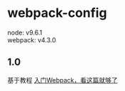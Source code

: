 # webpack-config
node: v9.6.1<br>
webpack: v4.3.0

## 1.0
基于教程 [入门Webpack，看这篇就够了](https://www.jianshu.com/p/42e11515c10f)

